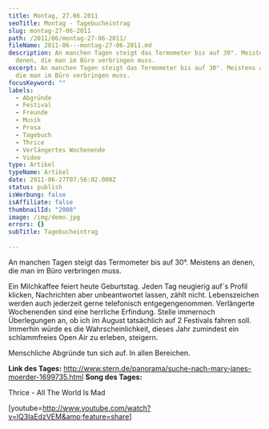 ```yaml
---
title: Montag, 27.06.2011
seoTitle: Montag - Tagebucheintrag
slug: montag-27-06-2011
path: /2011/06/montag-27-06-2011/
fileName: 2011-06---montag-27-06-2011.md
description: An manchen Tagen steigt das Termometer bis auf 30°. Meistens an
  denen, die man im Büro verbringen muss.
excerpt: An manchen Tagen steigt das Termometer bis auf 30°. Meistens an denen,
  die man im Büro verbringen muss.
focusKeyword: ""
labels:
  - Abgründe
  - Festival
  - Freunde
  - Musik
  - Prosa
  - Tagebuch
  - Thrice
  - Verlängertes Wochenende
  - Video
type: Artikel
typeName: Artikel
date: 2011-06-27T07:56:02.000Z
status: publish
isWerbung: false
isAffiliate: false
thumbnailId: "2008"
image: /img/demo.jpg
errors: {}
subTitle: Tagebucheintrag
  
---
```


An manchen Tagen steigt das Termometer bis auf 30°. Meistens an denen, die man
im Büro verbringen muss.

Ein Milchkaffee feiert heute Geburtstag. Jeden Tag neugierig auf´s Profil
klicken, Nachrichten aber unbeantwortet lassen, zählt nicht. Lebenszeichen
werden auch jederzeit gerne telefonisch entgegengenommen. Verlängerte
Wochenenden sind eine herrliche Erfindung. Stelle immernoch Überlegungen an, ob
ich im August tatsächlich auf 2 Festivals fahren soll. Immerhin würde es die
Wahrscheinlichkeit, dieses Jahr zumindest ein schlammfreies Open Air zu erleben,
steigern.

Menschliche Abgründe tun sich auf. In allen Bereichen.

**Link des Tages:**
http://www.stern.de/panorama/suche-nach-mary-janes-moerder-1699735.html **Song
des Tages:**

Thrice - All The World Is Mad

[youtube=http://www.youtube.com/watch?v=lQ3IaEdzVEM&amp;feature=share]

  